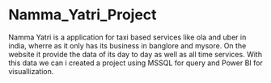 # Namma_Yatri_Project
Namma Yatri is a application for taxi based services like ola and uber in india, wherre as it only has its business in banglore and mysore. On the website it provide the data of its day to day as well as  all time services. With this data we can i created a project using MSSQL for query and Power BI for visuallization.
